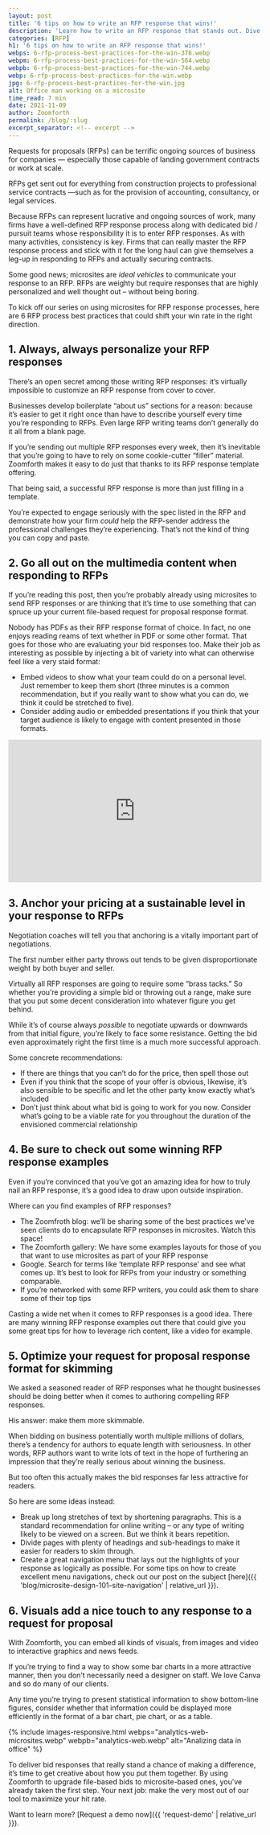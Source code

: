 ```yaml
---
layout: post
title: '6 tips on how to write an RFP response that wins!'
description: 'Learn how to write an RFP response that stands out. Dive into 6 tips and best practices to boost your success rate in securing contracts.'
categories: [RFP]
h1: '6 tips on how to write an RFP response that wins!'
webps: 6-rfp-process-best-practices-for-the-win-376.webp
webpm: 6-rfp-process-best-practices-for-the-win-564.webp
webpb: 6-rfp-process-best-practices-for-the-win-744.webp
webp: 6-rfp-process-best-practices-for-the-win.webp
jpg: 6-rfp-process-best-practices-for-the-win.jpg
alt: Office man working on a microsite
time_read: 7 min
date: 2021-11-09
author: Zoomforth
permalink: /blog/:slug
excerpt_separator: <!-- excerpt -->
---
```

Requests for proposals (RFPs) can be terrific ongoing sources of business for companies — especially those capable of landing government contracts or work at scale.
<!-- excerpt -->

RFPs get sent out for everything from construction projects to professional service contracts —such as for the provision of accounting, consultancy, or legal services.

Because RFPs can represent lucrative and ongoing sources of work, many firms have a well-defined RFP response process along with dedicated bid / pursuit teams whose responsibility it is to enter RFP responses. As with many activities, consistency is key. Firms that can really master the RFP response process and stick with it for the long haul can give themselves a leg-up in responding to RFPs and actually securing contracts.

Some good news; microsites are *ideal vehicles* to communicate your response to an RFP. RFPs are weighty but require responses that are highly personalized and well thought out – without being boring.

To kick off our series on using microsites for RFP response processes, here are 6 RFP process best practices that could shift your win rate in the right direction.

## 1. Always, always personalize your RFP responses

There’s an open secret among those writing RFP responses: it’s virtually impossible to customize an RFP response from cover to cover.

Businesses develop boilerplate “about us” sections for a reason: because it’s easier to get it right once than have to describe yourself every time you’re responding to RFPs. Even large RFP writing teams don’t generally do it all from a blank page.

If you’re sending out multiple RFP responses every week, then it’s inevitable that you’re going to have to rely on some cookie-cutter “filler” material. Zoomforth makes it easy to do just that thanks to its RFP response template offering.

That being said, a successful RFP response is more than just filling in a template.

You’re expected to engage seriously with the spec listed in the RFP and demonstrate how your firm *could* help the RFP-sender address the professional challenges they’re experiencing. That’s not the kind of thing you can copy and paste.

## 2. Go all out on the multimedia content when responding to RFPs

If you’re reading this post, then you’re probably already using microsites to send RFP responses or are thinking that it’s time to use something that can spruce up your current file-based request for proposal response format.

Nobody has PDFs as their RFP response format of choice. In fact, no one enjoys reading reams of text whether in PDF or some other format. That goes for those who are evaluating your bid responses too. Make their job as interesting as possible by injecting a bit of variety into what can otherwise feel like a very staid format:

* Embed videos to show what your team could do on a personal level. Just remember to keep them short (three minutes is a common recommendation, but if you really want to show what you can do, we think it could be stretched to five).
* Consider adding audio or embedded presentations if you think that your target audience is likely to engage with content presented in those formats.

<div style="padding:56.25% 0 0 0;position:relative;margin-bottom:2em;"><iframe src="https://player.vimeo.com/video/936327865?badge=0&amp;autopause=0&amp;player_id=0&amp;app_id=58479" frameborder="0" allow="autoplay; fullscreen; picture-in-picture; clipboard-write" style="position:absolute;top:0;left:0;width:100%;height:100%;" title="Microsites for Pursuits" loading="lazy"></iframe></div><script src="https://player.vimeo.com/api/player.js"></script>

## 3. Anchor your pricing at a sustainable level in your response to RFPs

Negotiation coaches will tell you that anchoring is a vitally important part of negotiations.

The first number either party throws out tends to be given disproportionate weight by both buyer and seller.

Virtually all RFP responses are going to require some “brass tacks.” So whether you’re providing a simple bid or throwing out a range, make sure that you put some decent consideration into whatever figure you get behind.

While it’s of course always *possible* to negotiate upwards or downwards from that initial figure, you’re likely to face some resistance. Getting the bid even approximately right the first time is a much more successful approach.

Some concrete recommendations:

* If there are things that you can’t do for the price, then spell those out
* Even if you think that the scope of your offer is obvious, likewise, it’s also sensible to be specific and let the other party know exactly what’s included
* Don’t just think about what bid is going to work for you now. Consider what’s going to be a viable rate for you throughout the duration of the envisioned commercial relationship

## 4. Be sure to check out some winning RFP response examples

Even if you’re convinced that you’ve got an amazing idea for how to truly nail an RFP response, it’s a good idea to draw upon outside inspiration.

Where can you find examples of RFP responses?

* The Zoomfroth blog: we’ll be sharing some of the best practices we’ve seen clients do to encapsulate RFP responses in microsites. Watch this space!
* The Zoomforth gallery: We have some examples layouts for those of you that want to use microsites as part of your RFP response
* Google. Search for terms like ‘template RFP response’ and see what comes up. It’s best to look for RFPs from your industry or something comparable.
* If you’re networked with some RFP writers, you could ask them to share some of their top tips

Casting a wide net when it comes to RFP responses is a good idea. There are many winning RFP response examples out there that could give you some great tips for how to leverage rich content, like a video for example.

## 5. Optimize your request for proposal response format for skimming

We asked a seasoned reader of RFP responses what he thought businesses should be doing better when it comes to authoring compelling RFP responses.

His answer: make them more skimmable.

When bidding on business potentially worth multiple millions of dollars, there’s a tendency for authors to equate length with seriousness. In other words, RFP authors want to write lots of text in the hope of furthering an impression that they’re really serious about winning the business.

But too often this actually makes the bid responses far less attractive for readers.

So here are some ideas instead:

* Break up long stretches of text by shortening paragraphs. This is a standard recommendation for online writing – or any type of writing likely to be viewed on a screen. But we think it bears repetition.
* Divide pages with plenty of headings and sub-headings to make it easier for readers to skim through.
* Create a great navigation menu that lays out the highlights of your response as logically as possible. For some tips on how to create excellent menu navigations, check out our post on the subject [here]({{ 'blog/microsite-design-101-site-navigation' | relative_url }}).

## 6. Visuals add a nice touch to any response to a request for proposal

With Zoomforth, you can embed all kinds of visuals, from images and video to interactive graphics and news feeds.

If you’re trying to find a way to show some bar charts in a more attractive manner, then you don’t necessarily need a designer on staff. We love Canva and so do many of our clients.

Any time you’re trying to present statistical information to show bottom-line figures, consider whether that information could be displayed more efficiently in the format of a bar chart, pie chart, or as a table.

{% include images-responsive.html webps="analytics-web-microsites.webp" webpb="analytics-web.webp" alt="Analizing data in office" %}

To deliver bid responses that really stand a chance of making a difference, it’s time to get creative about how you put them together. By using Zoomforth to upgrade file-based bids to microsite-based ones, you’ve already taken the first step. Your next job: make the very most out of our tool to maximize your hit rate.

Want to learn more? [Request a demo now]({{ 'request-demo' | relative_url }}).
